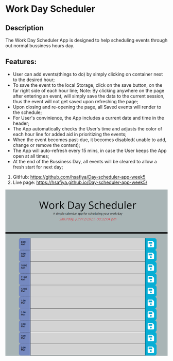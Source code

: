 # Work Day Scheduler 
## Description
The Work Day Scheduler App is designed to help scheduling events through out normal bussiness hours day.
## Features:
* User can add events(things to do) by simply clicking on container next to the desired hour;
* To save the event to the local Storage, click on the save button, on the far right side of each hour line; Note: By clicking anywhere on the page after entering an event, will simply save the data to the current session, thus the event will not get saved upon refreshing the page;
* Upon closing and re-opening the page, all Saved events will render to the schedule;
* For User's convinience, the App includes a current date and time in the header;
* The App automatically checks the User's time and adjusts the color of each hour line for added aid in prioritizing the events;
* When the event becomes past-due, it becomes disabled( unable to add, change or remove the content);
* The App will auto-refresh every 15 mins, in case the User keeps the App open at all times;
* At the end of the Bussiness Day, all events will be cleared to allow a fresh start for next day;

1. GitHub: https://github.com/hsafiya/Day-scheduler-app-week5
2. Live page: https://hsafiya.github.io/Day-scheduler-app-week5/

![GitHub Logo](./assets/image/screenshot.png)